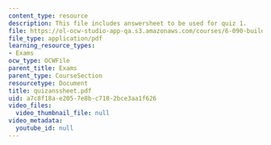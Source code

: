 ```yaml
---
content_type: resource
description: This file includes answersheet to be used for quiz 1.
file: https://ol-ocw-studio-app-qa.s3.amazonaws.com/courses/6-090-building-programming-experience-a-lead-in-to-6-001-january-iap-2005/a7c8f18ae2057e8bc7102bce3aa1f626_quizanssheet.pdf
file_type: application/pdf
learning_resource_types:
- Exams
ocw_type: OCWFile
parent_title: Exams
parent_type: CourseSection
resourcetype: Document
title: quizanssheet.pdf
uid: a7c8f18a-e205-7e8b-c710-2bce3aa1f626
video_files:
  video_thumbnail_file: null
video_metadata:
  youtube_id: null
---
```

